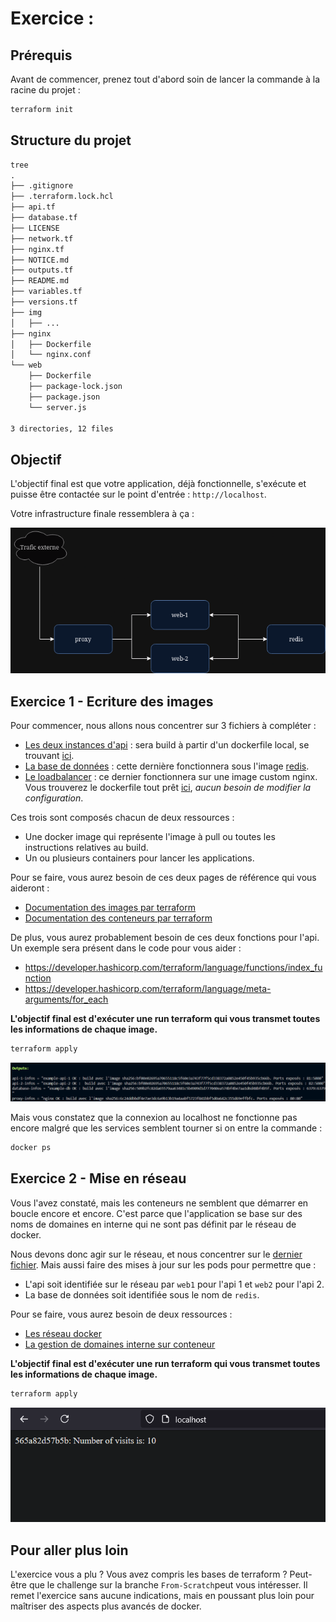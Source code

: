# Exercice :

## Prérequis

Avant de commencer, prenez tout d'abord soin de lancer la commande à la racine du projet :

```Bash
terraform init
```

## Structure du projet

```txt
tree
.
├── .gitignore
├── .terraform.lock.hcl
├── api.tf
├── database.tf
├── LICENSE
├── network.tf
├── nginx.tf
├── NOTICE.md
├── outputs.tf
├── README.md
├── variables.tf
├── versions.tf
├── img
│   ├── ...
├── nginx
│   ├── Dockerfile
│   └── nginx.conf
└── web
    ├── Dockerfile
    ├── package-lock.json
    ├── package.json
    └── server.js

3 directories, 12 files

```

## Objectif

L'objectif final est que votre application, déjà fonctionnelle, s'exécute et puisse être contactée sur le point d'entrée : ` http://localhost `.

Votre infrastructure finale ressemblera à ça :

![Représentation en schéma de l'infrastructure finale](./img/Infra-terraform.drawio.png)

## Exercice 1 - Ecriture des images

Pour commencer, nous allons nous concentrer sur 3 fichiers à compléter :

- [Les deux instances d'api](api.tf) : sera build à partir d'un dockerfile local, se trouvant [ici](./web/Dockerfile).
- [La base de données](database.tf) : cette dernière fonctionnera sous l'image [redis](https://hub.docker.com/_/redis).
- [Le loadbalancer](nginx.tf) : ce dernier fonctionnera sur une image custom nginx. Vous trouverez le dockerfile tout prêt [ici](./proxy/Dockerfile), *aucun besoin de modifier la configuration*.

Ces trois sont composés chacun de deux ressources :

- Une docker image qui représente l'image à pull ou toutes les instructions relatives au build.
- Un ou plusieurs containers pour lancer les applications.

Pour se faire, vous aurez besoin de ces deux pages de référence qui vous aideront :

- [Documentation des images par terraform](https://registry.terraform.io/providers/kreuzwerker/docker/latest/docs/resources/container)
- [Documentation des conteneurs par terraform](https://registry.terraform.io/providers/kreuzwerker/docker/latest/docs/resources/image)

De plus, vous aurez probablement besoin de ces deux fonctions pour l'api. Un exemple sera présent dans le code pour vous aider :

- https://developer.hashicorp.com/terraform/language/functions/index_function
- https://developer.hashicorp.com/terraform/language/meta-arguments/for_each

**L'objectif final est d'exécuter une run terraform qui vous transmet toutes les informations de chaque image.**

```Bash
terraform apply
```

![Exemple de résultat correct](./img/Result.png)

Mais vous constatez que la connexion au localhost ne fonctionne pas encore malgré que les services semblent tourner si on entre la commande :

```bash
docker ps
```

## Exercice 2 - Mise en réseau

Vous l'avez constaté, mais les conteneurs ne semblent que démarrer en boucle encore et encore. C'est parce que l'application se base sur des noms de domaines en interne qui ne sont pas définit par le réseau de docker.

Nous devons donc agir sur le réseau, et nous concentrer sur le [dernier fichier](./network.tf). Mais aussi faire des mises à jour sur les pods pour permettre que :

- L'api soit identifiée sur le réseau par `web1` pour l'api 1 et `web2` pour l'api 2.
- La base de données soit identifiée sous le nom de `redis`.

Pour se faire, vous aurez besoin de deux ressources :

- [Les réseau docker](https://registry.terraform.io/providers/kreuzwerker/docker/latest/docs/resources/network)
- [La gestion de domaines interne sur conteneur](https://registry.terraform.io/providers/kreuzwerker/docker/latest/docs/resources/container#nestedblock--host)

**L'objectif final est d'exécuter une run terraform qui vous transmet toutes les informations de chaque image.**

```Bash
terraform apply
```

![Exemple de résultat correct](./img/Result2.png)

## Pour aller plus loin

L'exercice vous a plu ? Vous avez compris les bases de terraform ?
Peut-être que le challenge sur la branche `From-Scratch`peut vous intéresser. Il remet l'exercice sans aucune indications, mais en poussant plus loin pour maîtriser des aspects plus avancés de docker.
